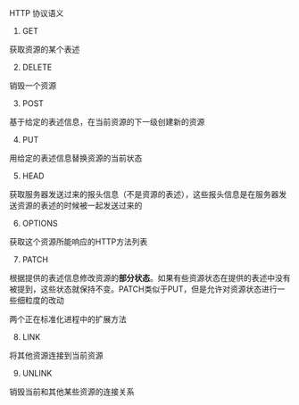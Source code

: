 HTTP 协议语义

1. GET

获取资源的某个表述

2. DELETE

销毁一个资源

3. POST

基于给定的表述信息，在当前资源的下一级创建新的资源

4. PUT

用给定的表述信息替换资源的当前状态

5. HEAD

获取服务器发送过来的报头信息（不是资源的表述），这些报头信息是在服务器发送资源的表述的时候被一起发送过来的

6. OPTIONS

获取这个资源所能响应的HTTP方法列表

7. PATCH

根据提供的表述信息修改资源的**部分状态**。如果有些资源状态在提供的表述中没有被提到，这些状态就保持不变。PATCH类似于PUT，但是允许对资源状态进行一些细粒度的改动

两个正在标准化进程中的扩展方法

8. LINK

将其他资源连接到当前资源

9. UNLINK

销毁当前和其他某些资源的连接关系